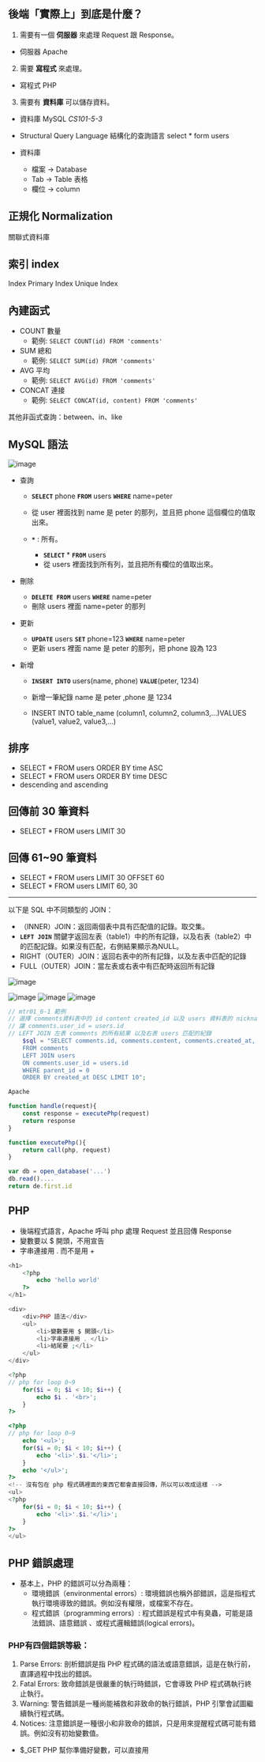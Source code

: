 
## 後端「實際上」到底是什麼？

1. 需要有一個 __伺服器__ 來處理 Request 跟 Response。
  - 伺服器 Apache
2. 需要 __寫程式__ 來處理。
  - 寫程式 PHP
3. 需要有 __資料庫__ 可以儲存資料。
  - 資料庫 MySQL  _CS101-5-3_
  - Structural Query Language 結構化的查詢語言
  select * form users

- 資料庫

  - 檔案 -> Database
  - Tab -> Table 表格
  - 欄位 -> column

## 正規化 Normalization


關聯式資料庫

## 索引 index

Index
Primary Index
Unique Index


## 內建函式

- COUNT 數量
    - 範例: `SELECT COUNT(id) FROM 'comments'`
- SUM 總和
    - 範例: `SELECT SUM(id) FROM 'comments'`
- AVG 平均
    - 範例: `SELECT AVG(id) FROM 'comments'`
- CONCAT 連接
    - 範例: `SELECT CONCAT(id, content) FROM 'comments'`

其他非函式查詢：between、in、like

## MySQL 語法

![image](https://i.imgur.com/KJPWbUi.png)

- 查詢
  - __`SELECT`__ phone __`FROM`__ users __`WHERE`__ name=peter
  - 從 user 裡面找到 name 是 peter 的那列，並且把 phone 這個欄位的值取出來。

  - __`*`__ : 所有。
    - __`SELECT`__ * __`FROM`__ users
    - 從 users 裡面找到所有列，並且把所有欄位的值取出來。

- 刪除
  - __`DELETE FROM`__ users __`WHERE`__ name=peter
  - 刪除 users 裡面 name=peter 的那列

- 更新
  - __`UPDATE`__ users __`SET`__ phone=123 __`WHERE`__ name=peter
  - 更新 users 裡面 name 是 peter 的那列，把 phone 設為 123

- 新增
  - __`INSERT INTO`__ users(name, phone) __`VALUE`__(peter, 1234)
  - 新增一筆紀錄 name 是 peter ,phone 是 1234

  - INSERT INTO table_name (column1, column2, column3,...)VALUES (value1, value2, value3,...)

## 排序

- SELECT * FROM users ORDER BY time ASC
- SELECT * FROM users ORDER BY time DESC
- descending and ascending


## 回傳前 30 筆資料

- SELECT * FROM users LIMIT 30


## 回傳 61~90 筆資料

- SELECT * FROM users LIMIT 30 OFFSET 60
- SELECT * FROM users LIMIT 60, 30





---

以下是 SQL 中不同類型的 JOIN：

- （INNER）JOIN：返回兩個表中具有匹配值的記錄。取交集。
- __`LEFT JOIN`__ 關鍵字返回左表（table1）中的所有記錄，以及右表（table2）中的匹配記錄。如果沒有匹配，右側結果顯示為NULL。
- RIGHT（OUTER）JOIN：返回右表中的所有記錄，以及左表中匹配的記錄
- FULL（OUTER）JOIN：當左表或右表中有匹配時返回所有記錄

![image](https://www.w3schools.com/sql/img_leftjoin.gif)

![image](https://www.w3schools.com/sql/img_innerjoin.gif)
![image](https://www.w3schools.com/sql/img_rightjoin.gif)
![image](https://www.w3schools.com/sql/img_fulljoin.gif)


```php
// mtr01_6-1 範例
// 選擇 comments資料表中的 id content created_id 以及 users 資料表的 nickname
// 讓 comments.user_id = users.id
// LEFT JOIN 左表 comments 的所有結果 以及右表 users 匹配的紀錄
    $sql = "SELECT comments.id, comments.content, comments.created_at, users.nickname 
    FROM comments
    LEFT JOIN users
    ON comments.user_id = users.id
    WHERE parent_id = 0
    ORDER BY created_at DESC LIMIT 10";
```

```javascript
Apache

function handle(request){
    const response = executePhp(request)
    return response
}

function executePhp(){
    return call(php, request)
}

var db = open_database('...')
db.read()....
return de.first.id

```

## PHP

- 後端程式語言，Apache 呼叫 php 處理 Request 並且回傳 Response
- 變數要以 $ 開頭，不用宣告
- 字串連接用 . 而不是用 +

```php
<h1>
    <?php
        echo 'hello world'
    ?>
</h1>

<div>
    <div>PHP 語法</div>
    <ul>
        <li>變數要用 $ 開頭</li>
        <li>字串連接用 . </li>
        <li>結尾要 ;</li>
    </ul>
</div>

<?php
// php for loop 0~9
    for($i = 0; $i < 10; $i++) {
        echo $i . '<br>';
    }
?>

<?php
// php for loop 0~9
    echo '<ul>';
    for($i = 0; $i < 10; $i++) {
        echo '<li>'.$i.'</li>';
    }
    echo '</ul>';
?>
<!-- 沒有包在 php 程式碼裡面的東西它都會直接回傳，所以可以改成這樣 -->
<ul>
<?php
    for($i = 0; $i < 10; $i++) {
        echo '<li>'.$i.'</li>';
    }
?>
</ul>
```



## PHP 錯誤處理

- 基本上，PHP 的錯誤可以分為兩種：
    - 環境錯誤（environmental errors）: 環境錯誤也稱外部錯誤，這是指程式執行環境導致的錯誤。例如沒有權限，或檔案不存在。
    - 程式錯誤（programming errors）: 程式錯誤是程式中有臭蟲，可能是語法錯誤、語意錯誤
、或程式邏輯錯誤(logical errors)。

### PHP有四個錯誤等級：

1. Parse Errors: 剖析錯誤是指 PHP 程式碼的語法或語意錯誤，這是在執行前，直譯過程中找出的錯誤。
2. Fatal Errors: 致命錯誤是很嚴重的執行時錯誤，它會導致 PHP 程式碼執行終止執行。
3. Warning: 警告錯誤是一種尚能補救和非致命的執行錯誤，PHP 引擎會試圖繼續執行程式碼。
4. Notices: 注意錯誤是一種很小和非致命的錯誤，只是用來提醒程式碼可能有錯誤。例如沒有初始變數值。


- $_GET PHP 幫你準備好變數，可以直接用


